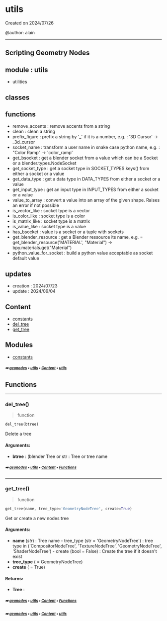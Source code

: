 # utils

Created on 2024/07/26

@author: alain

-----------------------------------------------------
Scripting Geometry Nodes
-----------------------------------------------------

module : utils
--------------
- utilities

classes
-------


functions
---------
- remove_accents    : remove accents from a string
- clean             : clean a string
- prefix_figure     : prefix a string by '_' if it is a number, e.g. : '3D Cursor' -> _3d_cursor
- socket_name       : transform a user name in snake case python name, e.g. : "Color Ramp" -> 'color_ramp'
- get_bsocket       : get a blender socket from a value which can be a Socket or a blender.types.NodeSocket
- get_socket_type   : get a socket type in SOCKET_TYPES.keys() from either a socket or a value
- get_data_type     : get a data type in DATA_TYPES from either a socket or a value
- get_input_type    : get an input type in INPUT_TYPES from either a socket or a value
- value_to_array    : convert a value into an array of the given shape. Raises an error if not possible
- is_vector_like    : socket type is a vector
- is_color_like     : socket type is a color
- is_matrix_like    : socket type is a matrix
- is_value_like     : socket type is a value
- has_bsocket       : value is a socket or a tuple with sockets
- get_blender_resource : get a Blender ressource its name, e.g. = get_blender_resource('MATERIAL', "Material") -> bpy.materials.get("Material")
- python_value_for_socket : build a python value acceptable as socket default value

updates
-------
- creation : 2024/07/23
- update : 2024/09/04

## Content

- [constants](geono-geome-utils-const---constants.md#constants)
- [del_tree](geono-geome-utils---utils.md#del_tree)
- [get_tree](geono-geome-utils---utils.md#get_tree)

## Modules



- [constants](geono-geome-utils-const---constants.md#constants)

##### <sub>:arrow_right: [geonodes](index.md#geonodes) :black_small_square: [utils](geono-geome-utils---utils.md#utils) :black_small_square: [Content](geono-geome-utils---utils.md#content) :black_small_square: [utils](geono-geome-utils---utils.md#utils)</sub>

## Functions



----------
### del_tree()

> function

``` python
del_tree(btree)
```

Delete a tree

#### Arguments:
- **btree** : (blender Tree or str : Tree or tree name

##### <sub>:arrow_right: [geonodes](index.md#geonodes) :black_small_square: [utils](geono-geome-utils---utils.md#utils) :black_small_square: [Content](geono-geome-utils---utils.md#content) :black_small_square: [Functions](geono-geome-utils---utils.md#functions)</sub>

----------
### get_tree()

> function

``` python
get_tree(name, tree_type='GeometryNodeTree', create=True)
```

Get or create a new nodes tree

#### Arguments:
- **name** (_str_) : Tree name - tree_type (str = 'GeometryNodeTree') : tree type in ('CompositorNodeTree', 'TextureNodeTree', 'GeometryNodeTree', 'ShaderNodeTree') - create (bool = False) : Create the tree if it doesn't exist
- **tree_type** ( = GeometryNodeTree)
- **create** ( = True)



#### Returns:
- **Tree** :

##### <sub>:arrow_right: [geonodes](index.md#geonodes) :black_small_square: [utils](geono-geome-utils---utils.md#utils) :black_small_square: [Content](geono-geome-utils---utils.md#content) :black_small_square: [Functions](geono-geome-utils---utils.md#functions)</sub>

##### <sub>:arrow_right: [geonodes](index.md#geonodes) :black_small_square: [utils](geono-geome-utils---utils.md#utils) :black_small_square: [Content](geono-geome-utils---utils.md#content) :black_small_square: [utils](geono-geome-utils---utils.md#utils)</sub>